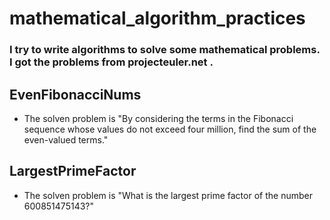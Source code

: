 # mathematical_algorithm_practices
### I try to write algorithms to solve some mathematical problems. I got the problems from projecteuler.net .
## EvenFibonacciNums
- The solven problem is "By considering the terms in the Fibonacci sequence whose values do not exceed four million, find the sum of the even-valued terms."
## LargestPrimeFactor
- The solven problem is "What is the largest prime factor of the number 600851475143?"
